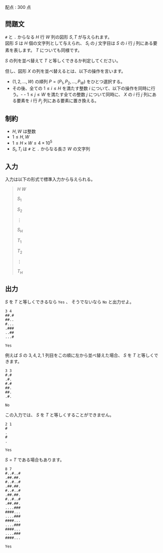 配点 : $300$ 点

## 問題文

`#` と `.` からなる $H$ 行 $W$ 列の図形 $S,T$ が与えられます。<br>
図形 $S$ は $H$ 個の文字列として与えられ、 $S_i$ の $j$ 文字目は $S$ の $i$ 行 $j$ 列にある要素を表します。 $T$ についても同様です。  

$S$ の列を並べ替えて $T$ と等しくできるか判定してください。

但し、図形 $X$ の列を並べ替えるとは、以下の操作を言います。

- $(1,2,\dots,W)$ の順列 $P=(P_1,P_2,\dots,P_W)$ をひとつ選択する。
- その後、全ての $1 \le i \le H$ を満たす整数 $i$ について、以下の操作を同時に行う。-   - $1 \le j \le W$ を満たす全ての整数 $j$ について同時に、 $X$ の $i$ 行 $j$ 列にある要素を $i$ 行 $P_j$ 列にある要素に置き換える。

## 制約

- $H,W$ は整数
- $1 \le H,W$
- $1 \le H \times W \le 4 \times 10^5$
- $S_i,T_i$ は `#` と `.` からなる長さ $W$ の文字列

## 入力

入力は以下の形式で標準入力から与えられる。

> $H$ $W$
> 
> $S_1$
> 
> $S_2$
> 
> $\vdots$
> 
> $S_H$
> 
> $T_1$
> 
> $T_2$
> 
> $\vdots$
> 
> $T_H$

## 出力

$S$ を $T$ と等しくできるなら `Yes` 、 そうでないなら `No` と出力せよ。

```input1
3 4
##.#
##..
#...
.###
..##
...#
```

```output1
Yes
```

例えば $S$ の $3,4,2,1$ 列目をこの順に左から並べ替えた場合、 $S$ を $T$ と等しくできます。

```input2
3 3
#.#
.#.
#.#
##.
##.
.#.
```

```output2
No
```

この入力では、 $S$ を $T$ と等しくすることができません。

```input3
2 1
#
.
#
.
```

```output3
Yes
```

$S=T$ である場合もあります。

```input4
8 7
#..#..#
.##.##.
#..#..#
.##.##.
#..#..#
.##.##.
#..#..#
.##.##.
....###
####...
....###
####...
....###
####...
....###
####...
```

```output4
Yes
```